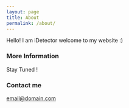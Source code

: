 ```yaml
---
layout: page
title: About
permalink: /about/
---
```


Hello! I am iDetector welcome to my website :) 

### More Information

Stay Tuned ! 

### Contact me

[email@domain.com](mailto:iDetectorphd20@domain.com)
